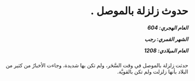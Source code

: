 <h1 dir="rtl">حدوث زلزلة بالموصل .</h1>

<h5 dir="rtl">العام الهجري:  604

الشهر القمري: رجب

العام الميلادي: 1208</h5>

<p dir="rtl">حدثت زلزلة بالموصل في وقت السَّحَر، ولم تكن بها شديدة، وجاءت الأخبارُ من كثير من البلاد بأنها زلزلت ولم تكن بالقويَّة.</p></br>
